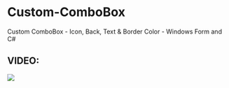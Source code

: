 # Custom-ComboBox
Custom ComboBox - Icon, Back, Text &amp; Border Color - Windows Form and C#
<h2>VIDEO:</h2>
<a href="https://youtu.be/5V6ZD2mAUw8" target="_blank">
  <img src="https://rjcodeadvance.com/wp-content/uploads/2021/06/Custom-ComboBox-CSharp-WinForm.png"/>
</a>
